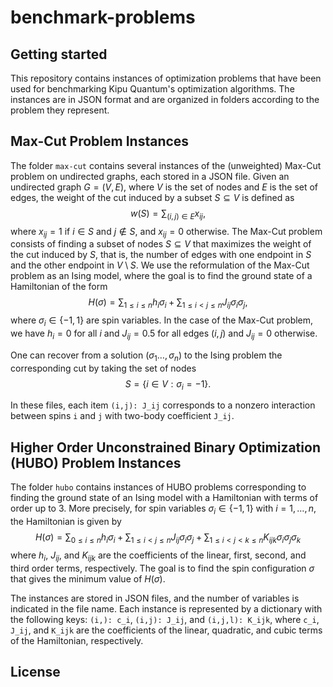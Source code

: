 # benchmark-problems

## Getting started

This repository contains instances of optimization problems that have been
used for benchmarking Kipu Quantum's optimization algorithms. The instances
are in JSON format and are organized in folders according to the problem they
represent.

## Max-Cut Problem Instances
The folder `max-cut` contains several instances of the (unweighted)
  Max-Cut
  problem on undirected graphs, each stored in a JSON file. Given an undirected
  graph $G =(V,E)$, where $V$ is the set of nodes and $E$ is the set of edges,
  the
  weight of the cut induced by a subset $S \subseteq V$ is defined as
  $$ w(S) = \sum_{(i,j) \in E} x_{ij},$$ where $x_{ij} = 1$ if $i \in S$ and 
$j \notin S$, and $x_{ij} = 0$
  otherwise.
  The Max-Cut problem consists of finding a subset of nodes $S \subseteq V$ that
  maximizes the weight of the cut induced by $S$, that is, the number of edges
  with one endpoint in $S$ and the other endpoint in $V \setminus S$. We use 
the reformulation of the 
Max-Cut problem as an Ising model, where the goal is to find
the ground state of a Hamiltonian of the form
$$H(\sigma) = \sum_{1 
\leq i \leq n} h_i \sigma_i  + \sum_{1 \leq i < j \leq n} J_{ij} \sigma_i 
\sigma_j, $$
where $\sigma_i \in \{-1,1\}$ are spin variables. In the case of the Max-Cut
problem, we have $h_i = 0$ for all $i$ and $J_{ij} = 0.5$ for all edges $(i,j)$
and $J_{ij} = 0$ otherwise.

One can recover from a solution $(\sigma_1 \ldots, \sigma_n)$ to the Ising
problem the corresponding cut by taking the set of nodes $$S = \{i \in V:
\sigma_i = -1\}.$$

In these files, each item `(i,j): J_ij` corresponds to a nonzero interaction 
between spins `i` and `j` with two-body coefficient `J_ij`.


## Higher Order Unconstrained Binary Optimization (HUBO) Problem Instances

The folder `hubo` contains
instances of HUBO problems corresponding to finding the ground state of an
Ising model with a Hamiltonian with terms of order up to 3. More precisely,
for spin variables $\sigma_i \in \{-1,1\}$ with $i=1,\ldots, n$, the 
Hamiltonian is 
given by
$$H(\sigma) = \sum_{0 \leq i \leq n }  h_i \sigma_i + \sum_{1 \leq i < j 
\leq n} J_{ij} 
\sigma_i 
\sigma_j + \sum_{1 \leq i < j < k \leq n} K_{ijk} \sigma_i \sigma_j \sigma_k$$
where $h_i$, $J_{ij}$, and $K_{ijk}$ are the coefficients of the linear,
first, second, and third order terms, respectively. The goal is to find the
spin configuration $\sigma$ that gives the minimum value of $H(\sigma)$.

The instances are stored in JSON files, and the number of variables is indicated
in the file name. Each instance is represented by a dictionary with the
following
keys: `(i,): c_i`, `(i,j): J_ij`, and `(i,j,l): K_ijk`, where `c_i`, `J_ij`, and
`K_ijk` are the coefficients of the linear, quadratic, and cubic terms of the
Hamiltonian, respectively.

## License